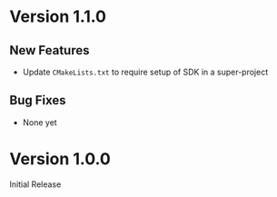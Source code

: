 # Version 1.1.0

## New Features

- Update `CMakeLists.txt` to require setup of SDK in a super-project


## Bug Fixes

- None yet


# Version 1.0.0

Initial Release
